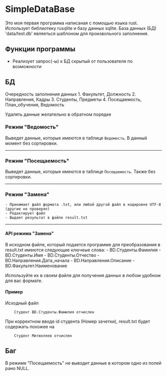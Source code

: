 # SimpleDataBase
Это моя первая программа написаная с помощью языка rust. Использует библиотеку rusqlite и базу данных sqlite. База данных (БД) 'data/test.db' являеться шаблоном для произвольного заполнения.

## Функции программы
 - Реализует запрос(-ы) к БД скрытый от пользователя по возможности

## БД
Очередность заполнения данных
    1. Факультет, Должность
    2. Направления, Кадры
    3. Студенты, Предметы
    4. Посещаемость, План\_обучения, Ведомость

Удалять данные желательно в обратном порядке

### Режим "Ведомость"
Выведет данные, которые имеются в таблице `Ведомость`. В данный момент без сортировки.
______

### Режим "Посещаемость"
Выведет данные, которые имеются в таблице `Посещаемость`. Также без сортировки.
______

### Режим "Замена"
    - Принимает файл формата .txt, или любой другой файл в кодировке UTF-8 (другие не проверял)
    - Редактирует файл
    - Выдает результат в файле result.txt
______

#### API режима "Замена"
В исходном файле, который подается программе для преобразования в result.txt имеются следующие ключеые слова:
    - BD.Студенты.Фамилия
    - BD.Студенты.Имя
    - BD.Студенты.Отчество
    - BD.Направления.Дата\_начала
    - BD.Направления.Описание
    - BD.Факультет.Наименование

Используйте их в своем файле для получения данных в любом удобном для вас формате. 

#### Пример
Исходный файл
```
    Студент BD.Студенты.Фамилия отчислен
```

При корректном вводе id студента (Номер зачетки), result.txt будет содержать похожее на
```
    Студент Митюхляев отчислен
```

## Баг
В режиме "Посещаемость" не выводит данные в котором одно из полей рано NULL.
